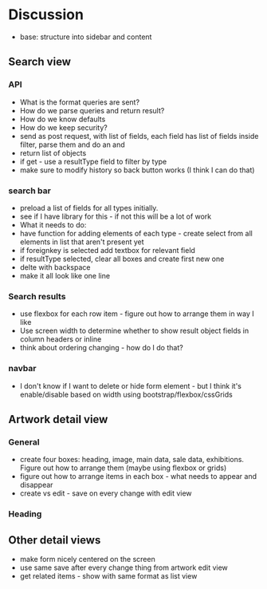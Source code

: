 # Discussion

* base: structure into sidebar and content



## Search view

### API

* What is the format queries are sent?
* How do we parse queries and return result?
* How do we know defaults
* How do we keep security?
* send as post request, with list of fields, each field has list of fields inside filter, parse them and do an and
* return list of objects
* if get - use a resultType field to filter by type
* make sure to modify history so back button works (I think I can do that)

### search bar

* preload a list of fields for all types initially.
* see if I have library for this - if not this will be a lot of work
* What it needs to do:
* have function for adding elements of each type - create select from all elements in list that aren't present yet
* if foreignkey is selected add textbox for relevant field
* if resultType selected, clear all boxes and create first new one
* delte with backspace
* make it all look like one line

### Search results

* use flexbox for each row item - figure out how to arrange them in way I like
* Use screen width to determine whether to show result object fields in column headers or inline
* think about ordering changing - how do I do that?

### navbar

* I don't know if I want to delete or hide form element - but I think it's enable/disable based on width using bootstrap/flexbox/cssGrids

## Artwork detail view

### General

* create four boxes: heading, image, main data, sale data, exhibitions. Figure out how to arrange them (maybe using flexbox or grids)
* figure out how to arrange items in each box - what needs to appear and disappear
* create vs edit - save on every change with edit view

### Heading


## Other detail views

* make form nicely centered on the screen
* use same save after every change thing from artwork edit view
* get related items - show with same format as list view
